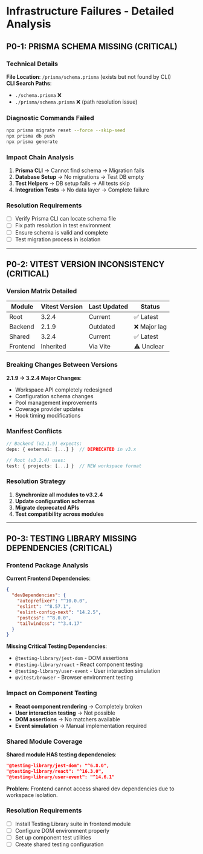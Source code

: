 # Infrastructure Failures - Detailed Analysis

## P0-1: PRISMA SCHEMA MISSING (CRITICAL)

### Technical Details
**File Location**: `/prisma/schema.prisma` (exists but not found by CLI)  
**CLI Search Paths**:
- `./schema.prisma` ❌
- `./prisma/schema.prisma` ❌ (path resolution issue)

### Diagnostic Commands Failed
```bash
npx prisma migrate reset --force --skip-seed
npx prisma db push
npx prisma generate
```

### Impact Chain Analysis
1. **Prisma CLI** → Cannot find schema → Migration fails
2. **Database Setup** → No migrations → Test DB empty  
3. **Test Helpers** → DB setup fails → All tests skip
4. **Integration Tests** → No data layer → Complete failure

### Resolution Requirements
- [ ] Verify Prisma CLI can locate schema file
- [ ] Fix path resolution in test environment
- [ ] Ensure schema is valid and complete
- [ ] Test migration process in isolation

---

## P0-2: VITEST VERSION INCONSISTENCY (CRITICAL)

### Version Matrix Detailed
| Module | Vitest Version | Last Updated | Status |
|--------|---------------|--------------|---------|
| Root | 3.2.4 | Current | ✅ Latest |
| Backend | 2.1.9 | Outdated | ❌ Major lag |
| Shared | 3.2.4 | Current | ✅ Latest |
| Frontend | Inherited | Via Vite | ⚠️ Unclear |

### Breaking Changes Between Versions
**2.1.9 → 3.2.4 Major Changes**:
- Workspace API completely redesigned
- Configuration schema changes
- Pool management improvements  
- Coverage provider updates
- Hook timing modifications

### Manifest Conflicts
```typescript
// Backend (v2.1.9) expects:
deps: { external: [...] }  // DEPRECATED in v3.x

// Root (v3.2.4) uses:
test: { projects: [...] }  // NEW workspace format
```

### Resolution Strategy
1. **Synchronize all modules to v3.2.4**
2. **Update configuration schemas**
3. **Migrate deprecated APIs**
4. **Test compatibility across modules**

---

## P0-3: TESTING LIBRARY MISSING DEPENDENCIES (CRITICAL)

### Frontend Package Analysis
**Current Frontend Dependencies**:
```json
{
  "devDependencies": {
    "autoprefixer": "^10.0.0",
    "eslint": "^8.57.1", 
    "eslint-config-next": "14.2.5",
    "postcss": "^8.0.0",
    "tailwindcss": "^3.4.17"
  }
}
```

**Missing Critical Testing Dependencies**:
- `@testing-library/jest-dom` - DOM assertions
- `@testing-library/react` - React component testing
- `@testing-library/user-event` - User interaction simulation
- `@vitest/browser` - Browser environment testing

### Impact on Component Testing
- **React component rendering** → Completely broken
- **User interaction testing** → Not possible
- **DOM assertions** → No matchers available
- **Event simulation** → Manual implementation required

### Shared Module Coverage
**Shared module HAS testing dependencies**:
```json
"@testing-library/jest-dom": "^6.8.0",
"@testing-library/react": "^16.3.0", 
"@testing-library/user-event": "^14.6.1"
```

**Problem**: Frontend cannot access shared dev dependencies due to workspace isolation.

### Resolution Requirements
- [ ] Install Testing Library suite in frontend module
- [ ] Configure DOM environment properly
- [ ] Set up component test utilities
- [ ] Create shared testing configuration